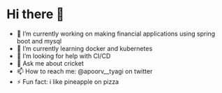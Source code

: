 # Hi there 👋
- 🔭 I’m currently working on making financial applications using spring boot and mysql
- 🌱 I’m currently learning docker and kubernetes
- 🤔 I’m looking for help with CI/CD
- 💬 Ask me about cricket
- 📫 How to reach me: @apoorv__tyagi on twitter
- ⚡ Fun fact: i like pineapple on pizza 
<!--
**ApoorvTyagi/ApoorvTyagi** is a ✨ _special_ ✨ repository because its `README.md` (this file) appears on your GitHub profile.

Here are some ideas to get you started:

- 🔭 I’m currently working on ...
- 🌱 I’m currently learning ...
- 👯 I’m looking to collaborate on ...
- 🤔 I’m looking for help with ...
- 💬 Ask me about ...
- 📫 How to reach me: ...
- 😄 Pronouns: ...
- ⚡ Fun fact: ...
-->
